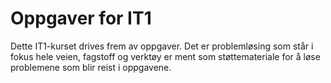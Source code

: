 Oppgaver for IT1
================
Dette IT1-kurset drives frem av oppgaver. Det er problemløsing som står i fokus hele veien, fagstoff og verktøy er ment som støttemateriale for å løse problemene som blir reist i oppgavene.